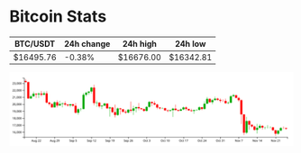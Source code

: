 # Bitcoin Stats

BTC/USDT|24h change|24h high|24h low|
|---|---|---|---|
|$16495.76|-0.38%|$16676.00|$16342.81|

<img src="./chart.svg">

